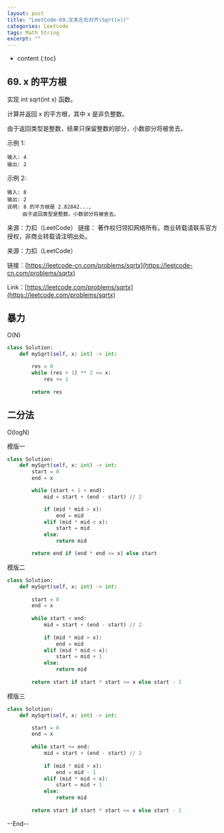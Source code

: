```yaml
---
layout: post
title: "LeetCode-69.文本左右对齐(Sqrt(x))"
categories: Leetcode
tags: Math String
excerpt: ""
---
```


* content
{:toc}

## 69. x 的平方根

实现 int sqrt(int x) 函数。

计算并返回 x 的平方根，其中 x 是非负整数。

由于返回类型是整数，结果只保留整数的部分，小数部分将被舍去。

示例 1:

```
输入: 4
输出: 2
```

示例 2:

```
输入: 8
输出: 2
说明: 8 的平方根是 2.82842..., 
     由于返回类型是整数，小数部分将被舍去。
```

来源：力扣（LeetCode）
链接：
著作权归领扣网络所有。商业转载请联系官方授权，非商业转载请注明出处。

来源：力扣（LeetCode）

链接：[https://leetcode-cn.com/problems/sqrtx](https://leetcode-cn.com/problems/sqrtx)

Link：[https://leetcode.com/problems/sqrtx](https://leetcode.com/problems/sqrtx)

## 暴力

O(N)

```python
class Solution:
    def mySqrt(self, x: int) -> int:
        
        res = 0
        while (res + 1) ** 2 <= x:
            res += 1
            
        return res
```

## 二分法

O(logN)

模版一

```python
class Solution:
    def mySqrt(self, x: int) -> int:
        start = 0
        end = x

        while (start + 1 < end):
            mid = start + (end - start) // 2

            if (mid * mid > x):
                end = mid
            elif (mid * mid < x):
                start = mid
            else:
                return mid

        return end if (end * end <= x) else start
```

模版二

```python
class Solution:
    def mySqrt(self, x: int) -> int:
    
        start = 0
        end = x
        
        while start < end:
            mid = start + (end - start) // 2
            
            if (mid * mid > x):
                end = mid
            elif (mid * mid < x):
                start = mid + 1
            else:
                return mid
            
        return start if start * start <= x else start - 1
```

模版三

```python
class Solution:
    def mySqrt(self, x: int) -> int:

        start = 0
        end = x
        
        while start <= end:
            mid = start + (end - start) // 2
            
            if (mid * mid > x):
                end = mid - 1
            elif (mid * mid < x):
                start = mid + 1
            else:
                return mid
            
        return start if start * start <= x else start - 1
```

--End--